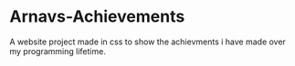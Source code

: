 # Arnavs-Achievements

A website project made in css to show the achievments i have made over my programming lifetime.
